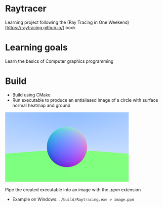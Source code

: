 # Raytracer
Learning project following the (Ray Tracing in One Weekend)[https://raytracing.github.io/] book
# Learning goals
Learn the basics of Computer graphics programming
# Build
* Build using CMake
* Run executable to produce an antialiased image of a circle with surface normal heatmap and ground

![Sample Image](./img/antialiasing.png)

Pipe the created executable into an image with the *.ppm* extension
* Example on Windows:
`./build/Raytracing.exe > image.ppm`
